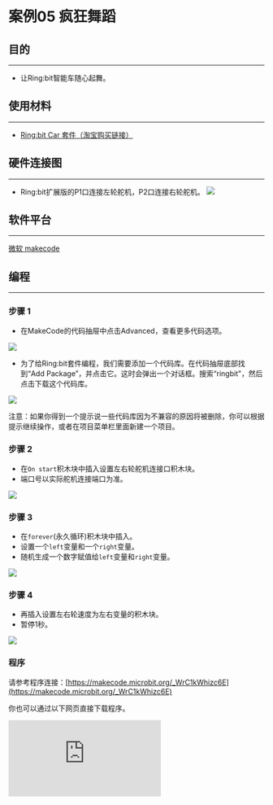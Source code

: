 ﻿---
sidebar_position: 13
sidebar_label: 疯狂舞蹈
---

# 案例05 疯狂舞蹈

## 目的
---
- 让Ring:bit智能车随心起舞。

## 使用材料
---
- [Ring:bit Car 套件（淘宝购买链接）](https://item.taobao.com/item.htm?ft=t&id=608540718403)

## 硬件连接图
---
- Ring:bit扩展版的P1口连接左轮舵机，P2口连接右轮舵机。
![](https://wiki-media-ef.oss-cn-hongkong.aliyuncs.com/docs/microbit/microbit-smart-car/microbit-ringbit-car-v2/images/jBVHea8.png)

## 软件平台
---
[微软 makecode](https://makecode.microbit.org/#)

## 编程
---
### 步骤 1
- 在MakeCode的代码抽屉中点击Advanced，查看更多代码选项。

![](https://wiki-media-ef.oss-cn-hongkong.aliyuncs.com/docs/microbit/microbit-smart-car/microbit-ringbit-car-v2/images/2qCyzQ7.png)

- 为了给Ring:bit套件编程，我们需要添加一个代码库。在代码抽屉底部找到“Add Package”，并点击它。这时会弹出一个对话框。搜索“ringbit"，然后点击下载这个代码库。

![](https://wiki-media-ef.oss-cn-hongkong.aliyuncs.com/docs/microbit/microbit-smart-car/microbit-ringbit-car-v2/images/1Wq2Mov.jpg)

注意：如果你得到一个提示说一些代码库因为不兼容的原因将被删除，你可以根据提示继续操作，或者在项目菜单栏里面新建一个项目。

### 步骤 2

- 在`On start`积木块中插入设置左右轮舵机连接口积木块。
- 端口号以实际舵机连接端口为准。

![](https://wiki-media-ef.oss-cn-hongkong.aliyuncs.com/docs/microbit/microbit-smart-car/microbit-ringbit-car-v2/images/ring_bit_car_v2_case_05_01.png)

### 步骤 3
- 在`forever`(永久循环)积木块中插入。
- 设置一个`left`变量和一个`right`变量。
- 随机生成一个数字赋值给`left`变量和`right`变量。

![](https://wiki-media-ef.oss-cn-hongkong.aliyuncs.com/docs/microbit/microbit-smart-car/microbit-ringbit-car-v2/images/ring_bit_car_v2_case_05_02.png)

### 步骤 4

- 再插入设置左右轮速度为左右变量的积木块。
- 暂停1秒。

![](https://wiki-media-ef.oss-cn-hongkong.aliyuncs.com/docs/microbit/microbit-smart-car/microbit-ringbit-car-v2/images/ring_bit_car_v2_case_05_03.png)


### 程序

请参考程序连接：[https://makecode.microbit.org/_WrC1kWhizc6E](https://makecode.microbit.org/_WrC1kWhizc6E)

你也可以通过以下网页直接下载程序。

<div
    style={{
        position: 'relative',
        paddingBottom: '60%',
        overflow: 'hidden',
    }}
>
    <iframe
        src="https://makecode.microbit.org/_WrC1kWhizc6E"
        frameborder="0"
        sandbox="allow-popups allow-forms allow-scripts allow-same-origin"
        style={{
            position: 'absolute',
            width: '100%',
            height: '100%',
        }}
    />
</div>
---


## 结论
---
- 上电之后，小车开始随机前后左右不同速度行驶。

![](https://wiki-media-ef.oss-cn-hongkong.aliyuncs.com/docs/microbit/microbit-smart-car/microbit-ringbit-car-v2/images/j6kX56N.jpg)

## 思考
---
- 将小车随机行驶的速度控制在很低的速度，如何编程？

## 常见问题
---


## 相关阅读
---
